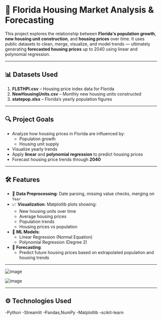 # 🏡 Florida Housing Market Analysis & Forecasting

This project explores the relationship between **Florida's population growth**, **new housing unit construction**, and **housing prices** over time. It uses public datasets to clean, merge, visualize, and model trends — ultimately generating **forecasted housing prices** up to 2040 using linear and polynomial regression.

---

## 📊 Datasets Used

1. **FLSTHPI.csv** – Housing price index data for Florida  
2. **NewHousingUnits.csv** – Monthly new housing units constructed  
3. **statepop.xlsx** – Florida’s yearly population figures

---

## 🔍 Project Goals

- Analyze how housing prices in Florida are influenced by:
  - Population growth
  - Housing unit supply
- Visualize yearly trends
- Apply **linear** and **polynomial regression** to predict housing prices
- Forecast housing price trends through **2040**

---

## 🛠️ Features

- 🧼 **Data Preprocessing**: Date parsing, missing value checks, merging on `Year`
- 📈 **Visualization**: Matplotlib plots showing:
  - New housing units over time
  - Average housing prices
  - Population trends
  - Housing prices vs population
- 🤖 **ML Models**:
  - Linear Regression (Normal Equation)
  - Polynomial Regression (Degree 2)
- 🔮 **Forecasting**:
  - Predict future housing prices based on extrapolated population and housing trends

---

![image](https://github.com/user-attachments/assets/27dd3160-515f-4bf9-8b20-31cf3940c887)

![image](https://github.com/user-attachments/assets/2acabf17-c9f5-4ce6-9a48-f11cb171422d)



---


## ⚙️ Technologies Used

-Python
-Streamlit
-Pandas,NumPy
-Matplotlib
-scikit-learn
